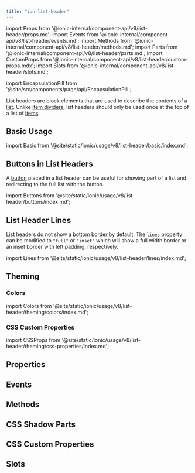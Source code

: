```yaml
---
title: "ion-list-header"
---
```


import Props from '@ionic-internal/component-api/v8/list-header/props.md';
import Events from '@ionic-internal/component-api/v8/list-header/events.md';
import Methods from '@ionic-internal/component-api/v8/list-header/methods.md';
import Parts from '@ionic-internal/component-api/v8/list-header/parts.md';
import CustomProps from '@ionic-internal/component-api/v8/list-header/custom-props.mdx';
import Slots from '@ionic-internal/component-api/v8/list-header/slots.md';

import EncapsulationPill from '@site/src/components/page/api/EncapsulationPill';

<EncapsulationPill type="shadow" />

List headers are block elements that are used to describe the contents of a [list](./list). Unlike [item dividers](./item-divider), list headers should only be used once at the top of a list of [items](./item).

## Basic Usage

import Basic from '@site/static/ionic/usage/v8/list-header/basic/index.md';

<Basic />

## Buttons in List Headers

A [button](./button) placed in a list header can be useful for showing part of a list and redirecting to the full list with the button.

import Buttons from '@site/static/ionic/usage/v8/list-header/buttons/index.md';

<Buttons />

## List Header Lines

List headers do not show a bottom border by default. The `lines` property can be modified to `"full"` or `"inset"` which will show a full width border or an inset border with left padding, respectively.

import Lines from '@site/static/ionic/usage/v8/list-header/lines/index.md';

<Lines />

## Theming

### Colors

import Colors from '@site/static/ionic/usage/v8/list-header/theming/colors/index.md';

<Colors />

### CSS Custom Properties

import CSSProps from '@site/static/ionic/usage/v8/list-header/theming/css-properties/index.md';

<CSSProps />

## Properties

<Props />

## Events

<Events />

## Methods

<Methods />

## CSS Shadow Parts

<Parts />

## CSS Custom Properties

<CustomProps />

## Slots

<Slots />
